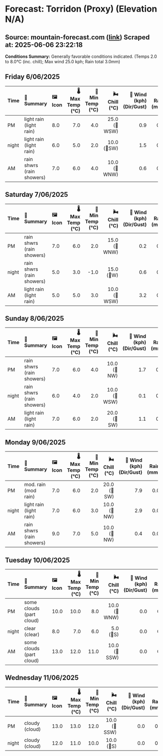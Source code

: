 # Forecast: Torridon (Proxy) (Elevation N/A)
**Source:** mountain-forecast.com ([link](https://www.mountain-forecast.com/peaks/Beinn-Eighe/forecasts/500))
**Scraped at:** 2025-06-06 23:22:18
---

**Conditions Summary:** Generally favorable conditions indicated. (Temps 2.0 to 8.0°C (inc. chill); Max wind 25.0 kph; Rain total 3.0mm)

## Friday 6/06/2025
| **Time** | **📝 Summary** | **🖼️ Icon** | **🌡️ Max Temp (°C)** | **🥶 Min Temp (°C)** | **🌬️ Chill (°C)** | **💨 Wind (kph) (Dir/Gust)** | **💧 Rain (mm)** | **❄️ Snow (cm)** | **☁️ Cloud Base (m)** | **🧊 Freezing Lvl (m)** |
|:------- |:------- |:----- |--------------: |-------------: |-----------: |---------------------: |---------: |----------: |---------------: |----------------: |
| PM      | light rain<br><span class="icon-desc">(light rain)</span> | 8.0 | 7.0 | 4.0 | 25.0<br>(🧭WSW) | 0.9 | 0.0 | 750 | 1400 |
| night   | light rain<br><span class="icon-desc">(light rain)</span> | 6.0 | 5.0 | 2.0 | 10.0<br>(🧭SW) | 1.5 | 0.0 | 650 | 1250 |
| AM      | rain shwrs<br><span class="icon-desc">(rain showers)</span> | 7.0 | 6.0 | 4.0 | 10.0<br>(🧭WNW) | 0.6 | 0.0 | 650 | 1200 |

## Saturday 7/06/2025
| **Time** | **📝 Summary** | **🖼️ Icon** | **🌡️ Max Temp (°C)** | **🥶 Min Temp (°C)** | **🌬️ Chill (°C)** | **💨 Wind (kph) (Dir/Gust)** | **💧 Rain (mm)** | **❄️ Snow (cm)** | **☁️ Cloud Base (m)** | **🧊 Freezing Lvl (m)** |
|:------- |:------- |:----- |--------------: |-------------: |-----------: |---------------------: |---------: |----------: |---------------: |----------------: |
| PM      | rain shwrs<br><span class="icon-desc">(rain showers)</span> | 7.0 | 6.0 | 2.0 | 15.0<br>(🧭WNW) | 0.2 | 0.0 | 700 | 1250 |
| night   | rain shwrs<br><span class="icon-desc">(rain showers)</span> | 5.0 | 3.0 | -1.0 | 15.0<br>(🧭W) | 0.6 | 0.0 | 750 | 1000 |
| AM      | light rain<br><span class="icon-desc">(light rain)</span> | 5.0 | 5.0 | 3.0 | 10.0<br>(🧭WSW) | 3.2 | 0.0 | 300 | 1200 |

## Sunday 8/06/2025
| **Time** | **📝 Summary** | **🖼️ Icon** | **🌡️ Max Temp (°C)** | **🥶 Min Temp (°C)** | **🌬️ Chill (°C)** | **💨 Wind (kph) (Dir/Gust)** | **💧 Rain (mm)** | **❄️ Snow (cm)** | **☁️ Cloud Base (m)** | **🧊 Freezing Lvl (m)** |
|:------- |:------- |:----- |--------------: |-------------: |-----------: |---------------------: |---------: |----------: |---------------: |----------------: |
| PM      | rain shwrs<br><span class="icon-desc">(rain showers)</span> | 7.0 | 6.0 | 4.0 | 10.0<br>(🧭NW) | 1.7 | 0.0 | 250 | 1250 |
| night   | rain shwrs<br><span class="icon-desc">(rain showers)</span> | 6.0 | 4.0 | 2.0 | 10.0<br>(🧭WSW) | 0.1 | 0.0 | 850 | 1200 |
| AM      | light rain<br><span class="icon-desc">(light rain)</span> | 7.0 | 6.0 | 2.0 | 20.0<br>(🧭SW) | 1.1 | 0.0 | 600 | 1400 |

## Monday 9/06/2025
| **Time** | **📝 Summary** | **🖼️ Icon** | **🌡️ Max Temp (°C)** | **🥶 Min Temp (°C)** | **🌬️ Chill (°C)** | **💨 Wind (kph) (Dir/Gust)** | **💧 Rain (mm)** | **❄️ Snow (cm)** | **☁️ Cloud Base (m)** | **🧊 Freezing Lvl (m)** |
|:------- |:------- |:----- |--------------: |-------------: |-----------: |---------------------: |---------: |----------: |---------------: |----------------: |
| PM      | mod. rain<br><span class="icon-desc">(mod rain)</span> | 7.0 | 6.0 | 2.0 | 20.0<br>(🧭SW) | 7.9 | 0.0 | 250 | 1400 |
| night   | light rain<br><span class="icon-desc">(light rain)</span> | 7.0 | 6.0 | 3.0 | 10.0<br>(🧭NW) | 2.9 | 0.0 | 250 | 1850 |
| AM      | rain shwrs<br><span class="icon-desc">(rain showers)</span> | 9.0 | 7.0 | 5.0 | 10.0<br>(🧭NW) | 0.4 | 0.0 | 500 | 1350 |

## Tuesday 10/06/2025
| **Time** | **📝 Summary** | **🖼️ Icon** | **🌡️ Max Temp (°C)** | **🥶 Min Temp (°C)** | **🌬️ Chill (°C)** | **💨 Wind (kph) (Dir/Gust)** | **💧 Rain (mm)** | **❄️ Snow (cm)** | **☁️ Cloud Base (m)** | **🧊 Freezing Lvl (m)** |
|:------- |:------- |:----- |--------------: |-------------: |-----------: |---------------------: |---------: |----------: |---------------: |----------------: |
| PM      | some clouds<br><span class="icon-desc">(part cloud)</span> | 10.0 | 10.0 | 8.0 | 10.0<br>(🧭WNW) | 0.0 | 0.0 | 900 | 1700 |
| night   | clear<br><span class="icon-desc">(clear)</span> | 8.0 | 7.0 | 6.0 | 5.0<br>(🧭S) | 0.0 | 0.0 | 2050 | 2750 |
| AM      | some clouds<br><span class="icon-desc">(part cloud)</span> | 13.0 | 12.0 | 11.0 | 10.0<br>(🧭SSW) | 0.0 | 0.0 | 800 | 3150 |

## Wednesday 11/06/2025
| **Time** | **📝 Summary** | **🖼️ Icon** | **🌡️ Max Temp (°C)** | **🥶 Min Temp (°C)** | **🌬️ Chill (°C)** | **💨 Wind (kph) (Dir/Gust)** | **💧 Rain (mm)** | **❄️ Snow (cm)** | **☁️ Cloud Base (m)** | **🧊 Freezing Lvl (m)** |
|:------- |:------- |:----- |--------------: |-------------: |-----------: |---------------------: |---------: |----------: |---------------: |----------------: |
| PM      | cloudy<br><span class="icon-desc">(cloud)</span> | 13.0 | 13.0 | 12.0 | 10.0<br>(🧭SSW) | 0.0 | 0.0 | 700 | 3100 |
| night   | cloudy<br><span class="icon-desc">(cloud)</span> | 12.0 | 11.0 | 10.0 | 10.0<br>(🧭S) | 0.0 | 0.0 | 850 | 3200 |